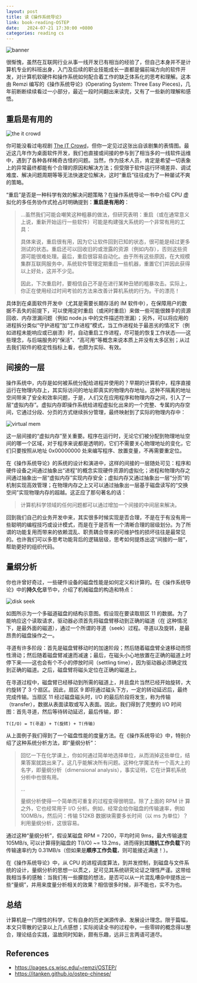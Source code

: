 ```yaml
---
layout: post
title: 读《操作系统导论》
link: book-reading-OSTEP
date:   2024-07-21 17:30:00 +0800
categories: reading cs
---
```


![banner](/img/2024-07-21/ostep-book-cover.jpg)

很惭愧，虽然在互联网行业从事一线开发已有相当的经验了，但自己本身并不是计算机专业的科班出身，入门及后续的职业技能成长一直都是偏前端方向的软件开发，对计算机软硬件和操作系统如何配合着工作的缺乏体系化的思考和理解。这本由 Remzi 编写的《操作系统导论》(Operating System: Three Easy Pieces)，几年前断断续续看过一小部分，最近一段时间翻出来读完，又有了一些新的理解和感悟。

## 重启是有用的

![the it crowd](/img/2024-07-21/ostep-the-it-crowd.png)

你可能没看过电视剧 [The IT Crowd](https://en.wikipedia.org/wiki/The_IT_Crowd)，但你一定见过这张出自该剧集的表情图。最近这几年作为桌面软件开发，我们也直接或间接的参与到了相当多的一线软件运维中，遇到了各种各样稀奇古怪的问题。当然，作为技术人员，肯定是希望一切表象上的异常最终都能有个合理的原因和解决方法；但受限于软件运行环境差异、调试难度、解决问题周期等等无法快速定位解决，这时“重启”往往成为了一种屡试不爽的策略。

“重启”是否是一种科学有效的解决问题策略？在操作系统导论一书中介绍 CPU 虚拟化的多任务协作式抢占时明确提到：**重启是有用的**：

> ...虽然我们可能会嘲笑这种粗暴的做法，但研究表明：重启（或在通常意义上说，重新开始运行一些软件）可能是构建强大系统的一个非常有用的工具：
>
> 具体来说，重启很有用，因为它让软件回到已知的状态，很可能是经过更多测试的状态。重启还可以回收旧的或泄露的资源（例如内存），否则这些资源可能很难处理。最后，重启很容易自动化。由于所有这些原因，在大规模集群互联网服务中，系统软件管理定期重启一些机器，重置它们并因此获得以上好处，这并不少见。
>
> 因此，下次重启时，要相信自己不是在进行某种丑陋的粗暴攻击。实际上，你正在使用经过时间考验的方法来改善计算机系统的行为。干的漂亮！
>

具体到在桌面软件开发中（尤其是需要长期存活的 IM 软件中），在保障用户的数据不丢失的前提下，可以使用定时重启（或闲时重启）来做一些可能很棘手的资源回收、内存泄漏问题（例如 node.js 中的文件描述符泄漏）；另外，可以将应用的进程拆分类似“守护进程”加“工作进程”模式，当工作进程处于最恶劣的情况下（例如进程未能响应或已崩溃）时，自动重启工作进程，尽可能的恢复工作状态——这些理念，与后端服务的“保活”、“高可用”等概念来说本质上并没有太多区别；从过去我们软件的稳定性指标上看，也颇为实际、有效。

## 间接的一层

操作系统中，内存是如何被系统分配给进程并使用的？早期的计算机中，程序直接运行在物理内存上，其实际访问的地址即真实的物理内存地址。这种不隔离的地址空间带来了安全和效率问题，于是，人们又在应用程序和物理内存之间，引入了一层“虚拟内存”。虚拟内存即操作系统给进程虚拟化出来的一个完整、专属的内存空间，它通过分段、分页的方式继续拆分管理，最终映射到了实际的物理内存中：

![virtual mem](/img/2024-07-21/ostep-virtual-mem.png)

这一层间接的“虚拟内存”至关重要。程序在运行时，无论它们被分配到物理地址空间的哪一个区域，对于程序来说都是透明的，它们不需要关心物理地址的变化，它们只要按照从地址 0x00000000 处来编写程序、放置变量，不再需要重定位。

在《操作系统导论》的系统的设计和演进中，这样的间接的一层随处可见：程序和硬件设备之间通过抽象出“进程”的概念实现硬件资源的虚拟化；进程和物理内存之间通过抽象出一层“虚拟内存”实现内存安全；虚拟内存又通过抽象出一层“分页”的机制实现高效管理；在物理内存之上又可以通过抽象出一层基于磁盘读写的“交换空间”实现物理内存的超越。这正应了那句著名的话：

> 计算机科学领域的任何问题都可以通过增加一个间接的中间层来解决。

回到我们自己的业务开发中来，其实很多时候实现是否合理，不是在于有没有用一些聪明的编程技巧或设计模式，而是在于是否有一个清晰合理的层级划分。为了所谓的功能复用而带来的依赖混乱、职责耦合带来的可维护性的损坏往往是最常见的。也许我们可以多思考功能背后的逻辑层级，思考如何提炼出这“间接的一层”，帮助更好的组织代码。

## 量纲分析

你也许曾好奇过，一些硬件设备的磁盘性能是如何定义和计算的。在《操作系统导论》中的**持久化**章节中，介绍了机械磁盘的构造和特点：

![disk seek](/img/2024-07-21/ostep-disk-seek.png)

如图所示为一个多磁道磁盘的结构示意图。假设现在要读取扇区 11 的数据。为了能响应这个读取请求，驱动器必须首先将磁盘臂移动到正确的磁道（在
这种情况下，是最外面的磁道），通过一个所谓的寻道（seek）过程。寻道以及旋转，是最昂贵的磁盘操作之一。

寻道有许多阶段：首先是磁盘臂移动时的加速阶段；然后随着磁盘臂全速移动而惯性滑动；然后随着磁盘臂减速而减速；最后，在磁头小心地放置在正确的磁道上时停下来——这也会有个不小的停放时间（settling time），因为驱动器必须确定找到正确的磁道。之后，磁盘臂将磁头定位在正确的磁道上。

在寻道过程中，磁盘臂已经移动到所需的磁道上，并且盘片当然已经开始旋转，大约旋转了 3 个扇区。因此，扇区 9 即将通过磁头下方，一定的转动延迟后，最终完成传输。当扇区 11 经过磁盘磁头时，I/O 的最后阶段将发生，称为传输（transfer），数据从表面读取或写入表面。因此，我们得到了完整的 I/O 时间图：首先寻道，然后等待转动延迟，最后传输，即：

```
T(I/O) = T(寻道) + T(旋转) + T(传输)
```

从上面例子我们得到了一个磁盘性能的度量方法。在《操作系统导论》中，特别介绍了这种系统分析方法，即“量纲分析”：

> 回忆一下在化学课上，你如何通过简单地选择单位，从而消掉这些单位，结果答案就跳出来了。这几乎能解决所有问题。这种化学魔法有一个高大上的名字，即量纲分析（dimensional analysis），事实证明，它在计算机系统分析中也很有用。
>
> ...
>
> 量纲分析使得一个简单而可重复的过程变得很明显。除了上面的 RPM 计
算之外，它也经常用于 I/O 分析。例如，经常会给你磁盘的传输速率，例如 100MB/s，然后问：传输 512KB 数据块需要多长时间（以 ms 为单位）？利用量纲分析，这很容易。

通过这种“量纲分析”，假设某磁盘 RPM = 7200，平均时间 9ms，最大传输速度 105MB/s, 可以计算得到磁盘的 T(I/O) ~= 13.2ms，进而得到其**随机工作负载**下的传输速率约为 0.31MB/s（但如果是**顺序工作负载**，则可能接近满速！）。

在《操作系统导论》中，从 CPU 的进程调度算法，到并发控制，到磁盘与文件系统的设计，量纲分析的思想一以贯之，足可见其系统研究论证之理性严谨。这带给我相当多的感触：当我们有一些朦胧的想法，是否可以从一片混乱嘈杂中提炼出一些“量纲”，并用来度量分析相关的效果？相信很多时候，非不能也，实不为也。

## 总结

计算机是一门理性的科学，它有自身的历史渊源传承、发展设计理念。限于篇幅，本文只零散的记录以上几点感想；实际阅读全书的过程中，一些零碎的概念得以整合，理论结合实践，温故同时知新，颇有乐趣，远非三言两语可道尽。

## References

- <https://pages.cs.wisc.edu/~remzi/OSTEP/>
- <https://itanken.github.io/ostep-chinese/>

